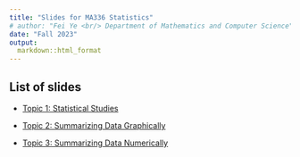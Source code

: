 ```yaml
---
title: "Slides for MA336 Statistics"
# author: "Fei Ye <br/> Department of Mathematics and Computer Science"
date: "Fall 2023"
output:
  markdown::html_format
---
```


## List of slides

- [Topic 1: Statistical Studies](Topic-1-Statistical-Studies.html)

- [Topic 2: Summarizing Data Graphically](Topic-2-Graphical-Descriptions.html)

- [Topic 3: Summarizing Data Numerically](Topic-3-Numercial-Descriptions.html)
